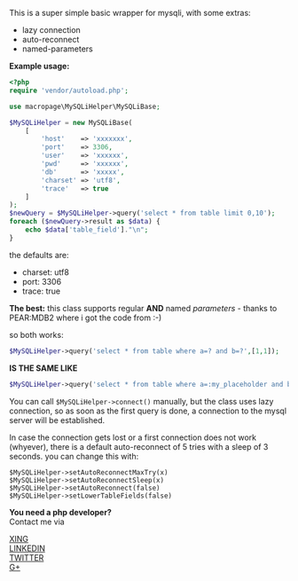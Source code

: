 This is a super simple basic wrapper for mysqli, with some extras:

 - lazy connection
 - auto-reconnect
 - named-parameters

**Example usage:**

```php
<?php
require 'vendor/autoload.php';

use macropage\MySQLiHelper\MySQLiBase;

$MySQLiHelper = new MySQLiBase(
	[
		'host'    => 'xxxxxxx',
		'port'    => 3306,
		'user'    => 'xxxxxx',
		'pwd'     => 'xxxxxx',
		'db'      => 'xxxxx',
		'charset' => 'utf8',
		'trace'   => true
	]
);
$newQuery = $MySQLiHelper->query('select * from table limit 0,10');
foreach ($newQuery->result as $data) {
	echo $data['table_field']."\n";
}
```
the defaults are:

* charset: utf8
* port: 3306
* trace: true 


**The best:** this class supports regular **AND** named _parameters_ - thanks to PEAR:MDB2 where i got the code from :-)

so both works:

```php
$MySQLiHelper->query('select * from table where a=? and b=?',[1,1]);
```
  
**IS THE SAME LIKE**
  
```php
$MySQLiHelper->query('select * from table where a=:my_placeholder and b=:my_placehoöder',['my_placeholder' => 1]);
```
  
You can call `$MySQLiHelper->connect()` manually, but the class uses lazy connection, so as soon as the first query is done,
a connection to the mysql server will be established.

In case the connection gets lost or a first connection does not work (whyever), there is a default auto-reconnect of 5 tries
with a sleep of 3 seconds. you can change this with:

`$MySQLiHelper->setAutoReconnectMaxTry(x)`  
`$MySQLiHelper->setAutoReconnectSleep(x)`  
`$MySQLiHelper->setAutoReconnect(false)`  
`$MySQLiHelper->setLowerTableFields(false)`


**You need a php developer?**  
Contact me via  

[XING](https://www.xing.com/profile/Michael_Bladowski/cv)  
[LINKEDIN](https://www.linkedin.com/in/macropage/)  
[TWITTER](https://twitter.com/michabbb)  
[G+](https://plus.google.com/+MichaelBladowski)  




